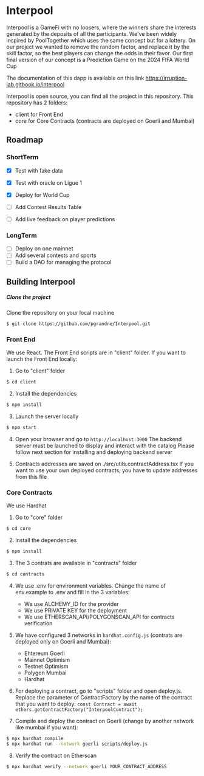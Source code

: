# Interpool
Interpool is a GameFi with no loosers, where the winners share the interests generated by the deposits of all the participants.
We've been widely inspired by PoolTogether which uses the same concept but for a lottery. On our project we wanted to remove the random factor, and replace it by the skill factor, so the best players can change the odds in their favor.
Our first final version of our concept is a Prediction Game on the 2024 FIFA World Cup

The documentation of this dapp is available on this link https://irruption-lab.gitbook.io/interpool


Interpool is open source, you can find all the project in this repository.
This repository has 2 folders:
- client for Front End
- core for Core Contracts (contracts are deployed on Goerli and Mumbai)

## Roadmap

### ShortTerm
- [x] Test with fake data
- [x] Test with oracle on Ligue 1
- [X] Deploy for World Cup
- [ ] Add Contest Results Table
- [ ] Add live feedback on player predictions

  
### LongTerm
- [ ] Deploy on one mainnet
- [ ] Add several contests and sports
- [ ] Build a DAO for managing the protocol

## Building Interpool
##### Clone the project
Clone the repository on your local machine
```bash
$ git clone https://github.com/pgrandne/Interpool.git
```

### Front End ###
We use React. The Front End scripts are in "client" folder.
If you want to launch the Front End locally:

1. Go to "client" folder
```bash
$ cd client
```

2. Install the dependencies
```bash
$ npm install
```

3. Launch the server locally
```bash
$ npm start
```

4. Open your browser and go to `http://localhost:3000`
The backend server must be launched to display and interact with the catalog
Please follow next section for installing and deploying backend server

5. Contracts addresses are saved on ./src/utils.contractAddress.tsx
If you want to use your own deployed contracts, you have to update addresses from this file

### Core Contracts ###
We use Hardhat

1. Go to "core" folder
```bash
$ cd core
```

2. Install the dependencies
```bash
$ npm install
```

3. The 3 contrats are available in "contracts" folder
```bash
$ cd contracts
```

4. We use .env for environment variables. Change the name of env.example to .env and fill in the 3 variables:
   - We use ALCHEMY_ID for the provider
   - We use PRIVATE KEY for the deployment
   - We use ETHERSCAN_API/POLYGONSCAN_API for contracts verification

5. We have configured 3 networks in `hardhat.config.js` (contrats are deployed only on Goerli and Mumbai):
   - Ehtereum Goerli
   - Mainnet Optimism
   - Testnet Optimism
   - Polygon Mumbai
   - Hardhat

6. For deploying a contract, go to "scripts" folder and open deploy.js. Replace the parameter of ContractFactory by the name of the contract that you want to deploy:
`const Contract = await ethers.getContractFactory("InterpoolContract");`

7. Compile and deploy the contract on Goerli (change by another network like mumbai if you want):
```bash
$ npx hardhat compile
$ npx hardhat run --network goerli scripts/deploy.js
```
8. Verify the contract on Etherscan
```bash
$ npx hardhat verify --network goerli YOUR_CONTRACT_ADDRESS
```